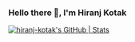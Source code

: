 ### Hello there 👋, I'm Hiranj Kotak

<!--
**hiranj-kotak/hiranj-kotak** is a ✨ _special_ ✨ repository because its `README.md` (this file) appears on your GitHub profile.

Here are some ideas to get you started:

- 🔭 I’m currently working on ...
- 🌱 I’m currently learning ...
- 👯 I’m looking to collaborate on ...
- 🤔 I’m looking for help with ...
- 💬 Ask me about ...
- 📫 How to reach me: ...
- 😄 Pronouns: ...
- ⚡ Fun fact: ...
-->


[![hiranj-kotak's GitHub | Stats](https://stats.quine.sh/hiranj-kotak/github?theme=dark)](https://quine.sh?utm_source=widgets&utm_campaign=hiranj-kotak)
